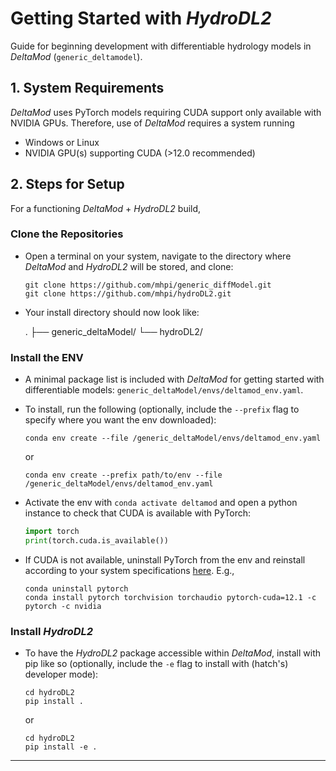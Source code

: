 # Getting Started with *HydroDL2*

Guide for beginning development with differentiable hydrology models in *DeltaMod* (`generic_deltamodel`).


## 1. System Requirements

*DeltaMod* uses PyTorch models requiring CUDA support only available with NVIDIA GPUs. Therefore, use of *DeltaMod* requires a system running 
- Windows or Linux
- NVIDIA GPU(s) supporting CUDA (>12.0 recommended)


## 2. Steps for Setup

For a functioning *DeltaMod* + *HydroDL2* build, 


### Clone the Repositories
- Open a terminal on your system, navigate to the directory where *DeltaMod* and *HydroDL2* will be stored, and clone:
  
    ```shell
    git clone https://github.com/mhpi/generic_diffModel.git
    git clone https://github.com/mhpi/hydroDL2.git
    ```
- Your install directory should now look like:

    .
    ├── generic_deltaModel/
    └── hydroDL2/ 


### Install the ENV
- A minimal package list is included with *DeltaMod* for getting started with differentiable models: `generic_deltaModel/envs/deltamod_env.yaml`.
- To install, run the following (optionally, include the `--prefix` flag to specify where you want the env downloaded):
     ```shell
     conda env create --file /generic_deltaModel/envs/deltamod_env.yaml
     ```
     or
  
     ```shell
     conda env create --prefix path/to/env --file /generic_deltaModel/envs/deltamod_env.yaml
     ```
- Activate the env with `conda activate deltamod` and open a python instance to check that CUDA is available with PyTorch:
     ```python
     import torch
     print(torch.cuda.is_available())
     ```
- If CUDA is not available, uninstall PyTorch from the env and reinstall according to your system specifications [here](https://pytorch.org/get-started/locally/). E.g.,
     ```shell
     conda uninstall pytorch
     conda install pytorch torchvision torchaudio pytorch-cuda=12.1 -c pytorch -c nvidia
     ```


### Install *HydroDL2*
- To have the *HydroDL2* package accessible within *DeltaMod*, install with pip like so (optionally, include the `-e` flag to install with (hatch's) developer mode):
     ```shell
     cd hydroDL2
     pip install .
     ```
     or
  
     ```shell
     cd hydroDL2
     pip install -e .
     ```

---
